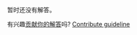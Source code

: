 
暂时还没有解答。

有兴趣[贡献你的解答](https://github.com/BFEdev/BFE.dev-solutions/blob/main/quiz/try-catch_zh.md)吗? [Contribute guideline](https://github.com/BFEdev/BFE.dev-solutions#how-to-contribute)
